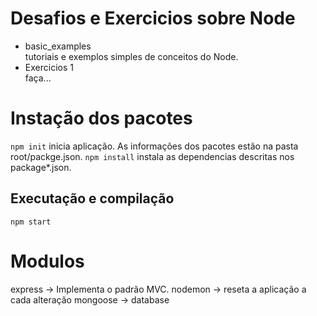 # Desafios e Exercicios sobre Node

<ul>
    <li>basic_examples</li> tutoriais e exemplos simples de conceitos do Node. 
    <li>Exercicios 1</li> faça...
</ul>

# Instação dos pacotes
```npm init``` inicia aplicação. As informações dos pacotes estão na pasta root/packge.json.
```npm install``` instala as dependencias descritas nos package*.json.

## Executação e compilação
```npm start```

# Modulos
express -> Implementa o padrão MVC.
nodemon -> reseta a aplicação a cada alteração
mongoose -> database
